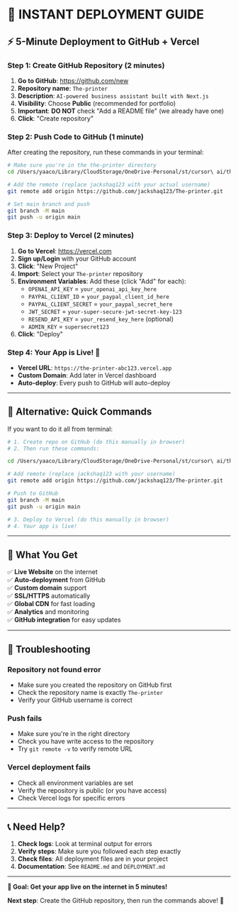 # 🚀 INSTANT DEPLOYMENT GUIDE

## ⚡ **5-Minute Deployment to GitHub + Vercel**

### **Step 1: Create GitHub Repository (2 minutes)**

1. **Go to GitHub**: https://github.com/new
2. **Repository name**: `The-printer`
3. **Description**: `AI-powered business assistant built with Next.js`
4. **Visibility**: Choose **Public** (recommended for portfolio)
5. **Important**: **DO NOT** check "Add a README file" (we already have one)
6. **Click**: "Create repository"

### **Step 2: Push Code to GitHub (1 minute)**

After creating the repository, run these commands in your terminal:

```bash
# Make sure you're in the the-printer directory
cd /Users/yaaco/Library/CloudStorage/OneDrive-Personal/st/cursor\ ai/the-printer

# Add the remote (replace jackshaq123 with your actual username)
git remote add origin https://github.com/jackshaq123/The-printer.git

# Set main branch and push
git branch -M main
git push -u origin main
```

### **Step 3: Deploy to Vercel (2 minutes)**

1. **Go to Vercel**: https://vercel.com
2. **Sign up/Login** with your GitHub account
3. **Click**: "New Project"
4. **Import**: Select your `The-printer` repository
5. **Environment Variables**: Add these (click "Add" for each):
   - `OPENAI_API_KEY` = `your_openai_api_key_here`
   - `PAYPAL_CLIENT_ID` = `your_paypal_client_id_here`
   - `PAYPAL_CLIENT_SECRET` = `your_paypal_secret_here`
   - `JWT_SECRET` = `your-super-secure-jwt-secret-key-123`
   - `RESEND_API_KEY` = `your_resend_key_here` (optional)
   - `ADMIN_KEY` = `supersecret123`
6. **Click**: "Deploy"

### **Step 4: Your App is Live! 🎉**

- **Vercel URL**: `https://the-printer-abc123.vercel.app`
- **Custom Domain**: Add later in Vercel dashboard
- **Auto-deploy**: Every push to GitHub will auto-deploy

---

## 🔧 **Alternative: Quick Commands**

If you want to do it all from terminal:

```bash
# 1. Create repo on GitHub (do this manually in browser)
# 2. Then run these commands:

cd /Users/yaaco/Library/CloudStorage/OneDrive-Personal/st/cursor\ ai/the-printer

# Add remote (replace jackshaq123 with your username)
git remote add origin https://github.com/jackshaq123/The-printer.git

# Push to GitHub
git branch -M main
git push -u origin main

# 3. Deploy to Vercel (do this manually in browser)
# 4. Your app is live!
```

---

## 🌟 **What You Get**

✅ **Live Website** on the internet  
✅ **Auto-deployment** from GitHub  
✅ **Custom domain** support  
✅ **SSL/HTTPS** automatically  
✅ **Global CDN** for fast loading  
✅ **Analytics** and monitoring  
✅ **GitHub integration** for easy updates  

---

## 🚨 **Troubleshooting**

### **Repository not found error**
- Make sure you created the repository on GitHub first
- Check the repository name is exactly `The-printer`
- Verify your GitHub username is correct

### **Push fails**
- Make sure you're in the right directory
- Check you have write access to the repository
- Try `git remote -v` to verify remote URL

### **Vercel deployment fails**
- Check all environment variables are set
- Verify the repository is public (or you have access)
- Check Vercel logs for specific errors

---

## 📞 **Need Help?**

1. **Check logs**: Look at terminal output for errors
2. **Verify steps**: Make sure you followed each step exactly
3. **Check files**: All deployment files are in your project
4. **Documentation**: See `README.md` and `DEPLOYMENT.md`

---

**🎯 Goal: Get your app live on the internet in 5 minutes!**

**Next step**: Create the GitHub repository, then run the commands above! 🚀 